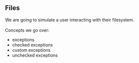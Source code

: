 ## Files
We are going to simulate a user interacting with their filesystem.
<br><br>
Concepts we go over:
- exceptions
- checked exceptions
- custom exceptions
- unchecked exceptions